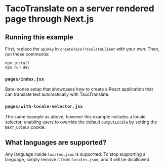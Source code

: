 # TacoTranslate on a server rendered page through Next.js

## Running this example

First, replace the `apiKey` in `createTacoTranslateClient` with your own. Then, run these commands:

```
npm install
npm run dev
```

### `pages/index.jsx`

Bare-bones setup that showcases how to create a React application that can translate text automatically with TacoTranslate.

### `pages/with-locale-selector.jsx`

The same example as above, however this example includes a locale selector, enabling users to override the default `outputLocale` by setting the `NEXT_LOCALE` cookie.

## What languages are supported?

Any language inside `locales.json` is supported. To stop supporting a language, simply remove it from `locales.json`, and it will be disallowed.
